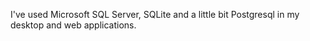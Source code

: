  I've used Microsoft SQL Server, SQLite and a little bit Postgresql in my desktop and web applications.
